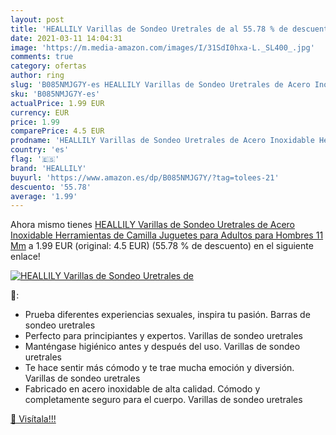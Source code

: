 ```yaml
---
layout: post
title: 'HEALLILY Varillas de Sondeo Uretrales de al 55.78 % de descuento'
date: 2021-03-11 14:04:31
image: 'https://m.media-amazon.com/images/I/31SdI0hxa-L._SL400_.jpg'
comments: true
category: ofertas
author: ring
slug: 'B085NMJG7Y-es HEALLILY Varillas de Sondeo Uretrales de Acero Inoxidable...'
sku: 'B085NMJG7Y-es'
actualPrice: 1.99 EUR
currency: EUR
price: 1.99
comparePrice: 4.5 EUR
prodname: 'HEALLILY Varillas de Sondeo Uretrales de Acero Inoxidable Herramientas de Camilla Juguetes para Adultos para Hombres 11 Mm'
country: 'es'
flag: '🇪🇸'
brand: 'HEALLILY'
buyurl: 'https://www.amazon.es/dp/B085NMJG7Y/?tag=tolees-21'
descuento: '55.78'
average: '1.99'
---
```


Ahora mismo tienes [HEALLILY Varillas de Sondeo Uretrales de Acero Inoxidable Herramientas de Camilla Juguetes para Adultos para Hombres 11 Mm](https://www.amazon.es/dp/B085NMJG7Y/?tag=tolees-21) a 1.99 EUR (original: 4.5 EUR) (55.78 %  de descuento) en el siguiente enlace!

[![HEALLILY Varillas de Sondeo Uretrales de](https://m.media-amazon.com/images/I/31SdI0hxa-L._SL400_.jpg)](https://www.amazon.es/dp/B085NMJG7Y/?tag=tolees-21)

🔎:

- Prueba diferentes experiencias sexuales, inspira tu pasión. Barras de sondeo uretrales
- Perfecto para principiantes y expertos. Varillas de sondeo uretrales
- Manténgase higiénico antes y después del uso. Varillas de sondeo uretrales
- Te hace sentir más cómodo y te trae mucha emoción y diversión. Varillas de sondeo uretrales
- Fabricado en acero inoxidable de alta calidad. Cómodo y completamente seguro para el cuerpo. Varillas de sondeo uretrales

[🛒 Visítala!!!](https://www.amazon.es/dp/B085NMJG7Y/?tag=tolees-21)
